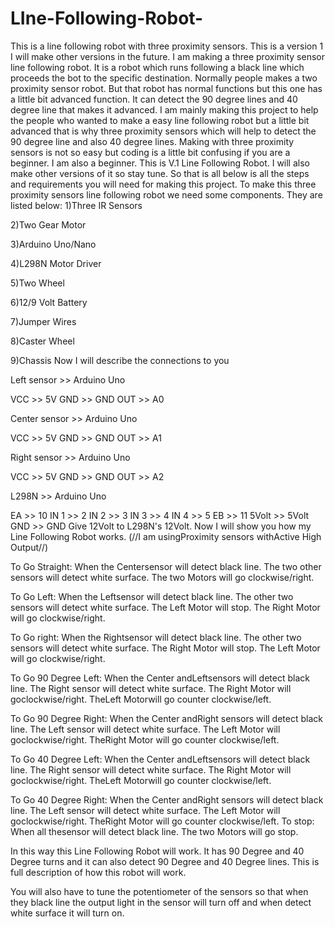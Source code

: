 # LIne-Following-Robot-
This is a line following robot with three proximity sensors. This is a version 1 I will make other versions in the future.
I am making a three proximity sensor line following robot. It is a robot which runs following a black line which proceeds the bot to the specific destination. Normally people makes a two proximity sensor robot. But that robot has normal functions but this one has a little bit advanced function. It can detect the 90 degree lines and 40 degree line that makes it advanced. I am mainly making this project to help the people who wanted to make a easy line following robot but a little bit advanced that is why three proximity sensors which will help to detect the 90 degree line and also 40 degree lines. Making with three proximity sensors is not so easy but coding is a little bit confusing if you are a beginner. I am also a beginner. This is V.1 Line Following Robot. I will also make other versions of it so stay tune. So that is all below is all the steps and requirements you will need for making this project.
To make this three proximity sensors line following robot we need some components. They are listed below:
1)Three IR Sensors

2)Two Gear Motor

3)Arduino Uno/Nano

4)L298N Motor Driver

5)Two Wheel

6)12/9 Volt Battery

7)Jumper Wires

8)Caster Wheel

9)Chassis
Now I will describe the connections to you

Left sensor >> Arduino Uno

VCC >> 5V
GND >> GND
OUT >> A0

Center sensor >> Arduino Uno

VCC >> 5V
GND >> GND
OUT >> A1

Right sensor >> Arduino Uno

VCC >> 5V
GND >> GND
OUT >> A2


L298N >> Arduino Uno

EA >> 10
IN 1 >> 2
IN 2 >> 3
IN 3 >> 4
IN 4 >> 5
EB >> 11
5Volt >> 5Volt
GND >> GND
Give 12Volt to L298N's 12Volt.
Now I will show you how my Line Following Robot works. (//I am usingProximity sensors withActive High Output//)

To Go Straight:
When the Centersensor will detect black line.
The two other sensors will detect white surface.
The two Motors will go clockwise/right.

To Go Left:
When the Leftsensor will detect black line.
The other two sensors will detect white surface.
The Left Motor will stop.
The Right Motor will go clockwise/right.

To Go right:
When the Rightsensor will detect black line.
The other two sensors will detect white surface.
The Right Motor will stop.
The Left Motor will go clockwise/right.

To Go 90 Degree Left:
When the Center andLeftsensors will detect black line.
The Right sensor will detect white surface.
The Right Motor will goclockwise/right.
TheLeft Motorwill go counter clockwise/left.

To Go 90 Degree Right:
When the Center andRight sensors will detect black line.
The Left sensor will detect white surface.
The Left Motor will goclockwise/right.
TheRight Motor will go counter clockwise/left.

To Go 40 Degree Left:
When the Center andLeftsensors will detect black line.
The Right sensor will detect white surface.
The Right Motor will goclockwise/right.
TheLeft Motorwill go counter clockwise/left.

To Go 40 Degree Right:
When the Center andRight sensors will detect black line.
The Left sensor will detect white surface.
The Left Motor will goclockwise/right.
TheRight Motor will go counter clockwise/left.
To stop:
When all thesensor will detect black line.
The two Motors will go stop.

In this way this Line Following Robot will work. It has 90 Degree and 40 Degree turns and it can also detect 90 Degree and 40 Degree lines. This is full description of how this robot will work.

You will also have to tune the potentiometer of the sensors so that when they black line the output light in the sensor will turn off and when detect white surface it will turn on. 

